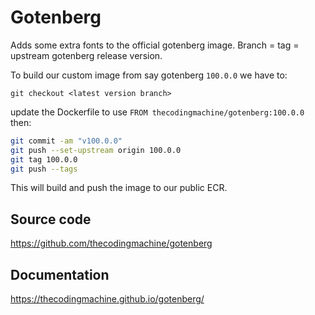 # Gotenberg

Adds some extra fonts to the official gotenberg image.
Branch = tag = upstream gotenberg release version.

To build our custom image from say gotenberg `100.0.0` we have to:

`git checkout <latest version branch>`

update the Dockerfile to use `FROM thecodingmachine/gotenberg:100.0.0` then:

```sh
git commit -am "v100.0.0"
git push --set-upstream origin 100.0.0
git tag 100.0.0
git push --tags
```

This will build and push the image to our public ECR.

## Source code
https://github.com/thecodingmachine/gotenberg

## Documentation
https://thecodingmachine.github.io/gotenberg/

